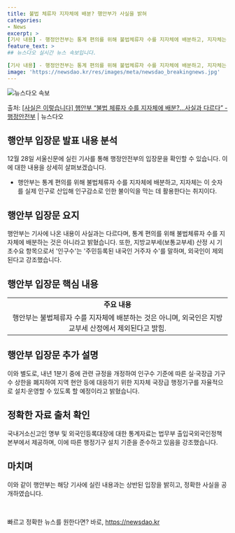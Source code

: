 ```yaml
---
title: 불법 체류자 지자체에 배분? 행안부가 사실을 밝혀
categories:
- News
excerpt: >
[기사 내용] - 행정안전부는 통계 편의를 위해 불법체류자 수를 지자체에 배분하고, 지자체는 이 숫자를 실제…
feature_text: >
## 뉴스다오 실시간 뉴스 속보입니다.

[기사 내용] - 행정안전부는 통계 편의를 위해 불법체류자 수를 지자체에 배분하고, 지자체는 이 숫자를 실제…
image: 'https://newsdao.kr/res/images/meta/newsdao_breakingnews.jpg'
---
```


![뉴스다오 속보](https://newsdao.kr/res/images/meta/newsdao_breakingnews.jpg)

<p>출처: <a href="https://newsdao.kr/2912" rel="dofollow">[사실은 이렇습니다] 행안부 “불법 체류자 수를 지자체에 배분?…사실과 다르다” - 행정안전부</a> | 뉴스다오</p>

<h2 data-ke-size="size26">행안부 입장문 발표 내용 분석</h2>
<p data-ke-size="size16">12월 28일 서울신문에 실린 기사를 통해 행정안전부의 입장문을 확인할 수 있습니다. 이에 대한 내용을 상세히 살펴보겠습니다.</p>
<ul>
    <li>행안부는 통계 편의를 위해 불법체류자 수를 지자체에 배분하고, 지자체는 이 숫자를 실제 인구로 산입해 인구감소로 인한 불이익을 막는 데 활용한다는 취지이다.</li>
</ul>

<h2 data-ke-size="size26">행안부 입장문 요지</h2>
<p data-ke-size="size16">행안부는 기사에 나온 내용이 사실과는 다르다며, 통계 편의를 위해 불법체류자 수를 지자체에 배분하는 것은 아니라고 밝혔습니다. 또한, 지방교부세(보통교부세) 산정 시 기초수요 항목으로서 '인구수'는 '주민등록된 내국인 거주자 수'를 말하며, 외국인이 제외된다고 강조했습니다.</p>

<h2 data-ke-size="size26">행안부 입장문 핵심 내용</h2>
<table>
    <tr>
        <td style="text-align: center; height: 17px;"><b>주요 내용</b></td>
    </tr>
    <tr>
        <td style="text-align: center; height: 17px;">행안부는 불법체류자 수를 지자체에 배분하는 것은 아니며, 외국인은 지방교부세 산정에서 제외된다고 밝힘.</td>
    </tr>
</table>

<h2 data-ke-size="size26">행안부 입장문 추가 설명</h2>
<p data-ke-size="size16">이와 별도로, 내년 1분기 중에 관련 규정을 개정하여 인구수 기준에 따른 실·국장급 기구 수 상한을 폐지하여 지역 현안 등에 대응하기 위한 지자체 국장급 행정기구를 자율적으로 설치·운영할 수 있도록 할 예정이라고 밝혔습니다.</p>

<h2 data-ke-size="size26">정확한 자료 출처 확인</h2>
<p data-ke-size="size16">국내거소신고인 명부 및 외국인등록대장에 대한 통계자료는 법무부 출입국외국인정책본부에서 제공하며, 이에 따른 행정기구 설치 기준을 준수하고 있음을 강조했습니다.</p>

<h2 data-ke-size="size26">마치며</h2>
<p data-ke-size="size16">이와 같이 행안부는 해당 기사에 실린 내용과는 상반된 입장을 밝히고, 정확한 사실을 공개하였습니다.</p>

<p data-ke-size="size16">&nbsp;</p> 

빠르고 정확한 뉴스를 원한다면? 바로, <a href="https://newsdao.kr" rel="dofollow">https://newsdao.kr</a>


    
